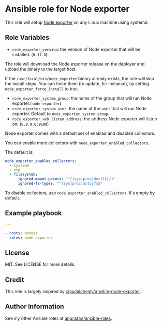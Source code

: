 # Ansible role for Node exporter

This role will setup [Node exporter](https://github.com/prometheus/node_exporter) on any Linux machine using systemd.

## Role Variables

- `node_exporter_version`: the version of Node exporter that will be installed. (`0.17.0`).

The role will download the Node exporter release on the deployer and upload the binary to the target host.

If the `/usr/local/bin/node_exporter` binary already exists, the role will skip the install steps. You can force them (to update, for instance), by setting `node_exporter_force_install` to true.

- `node_exporter_system_group`: the name of the group that will run Node exporter.(`node-exporter`)
- `node_exporter_system_user`: the name of the user that will run Node exporter. Default to `node_exporter_system_group`.
- `node_exporter_web_listen_address`: the address Node exporter will listen on. (`0.0.0.0:9100`)

Node exporter comes with a default set of enabled and disabled collectors.

You can enable more collectors with `node_exporter_enabled_collectors`.

The default is:

```yaml
node_exporter_enabled_collectors:
  - systemd
  - ntp
  - filesystem:
      ignored-mount-points: "^/(sys|proc|dev)($|/)"
      ignored-fs-types: "^(sys|proc|auto)fs$"
```

To disable collectors, use `node_exporter_enabled_collectors`. It's empty by default.


## Example playbook

```yaml
---

- hosts: myhost
  roles: node-exporter
```

## License

MIT. See LICENSE for more details.

## Credit

This role is largely inspired by [cloudalchemy/ansible-node-exporter](https://github.com/cloudalchemy/ansible-node-exporter).

## Author Information

See my other Ansible roles at [angristan/ansible-roles](https://github.com/angristan/ansible-roles).
